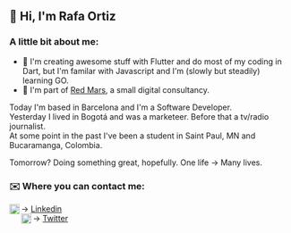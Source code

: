 ## 👋 Hi, I'm Rafa Ortiz

### A little bit about me:
- 💙 I'm creating awesome stuff with Flutter and do most of my coding in Dart, but I'm familar with Javascript and I'm (slowly but steadily) learning GO.
- 🔴 I'm part of [Red Mars](https://redmars.es), a small digital consultancy.

Today I'm based in Barcelona and I'm a Software Developer.
<br>
Yesterday I lived in Bogotá and was a marketeer. Before that a tv/radio journalist. 
<br>
At some point in the past I've been a student in Saint Paul, MN and Bucaramanga, Colombia.
<br>

Tomorrow? Doing something great, hopefully. One life -> Many lives.

### ✉️ Where you can contact me:

[<img align="left" alt="Rafa Ortiz | Linkedin" width="18px" src="https://cdn.jsdelivr.net/npm/simple-icons@v3/icons/linkedin.svg" />][linkedin] ->  [Linkedin](https://www.linkedin.com/in/rafaelortizzableh/)
<br>
[<img align="left" alt="Rafa Ortiz | Twitter" width="18px" src="https://cdn.jsdelivr.net/npm/simple-icons@v3/icons/twitter.svg" />][twitter]  -> [Twitter](https://twitter.com/ortizzableh)

<br />

[twitter]: https://twitter.com/ortizzableh
[linkedin]: https://www.linkedin.com/in/rafaelortizzableh/
